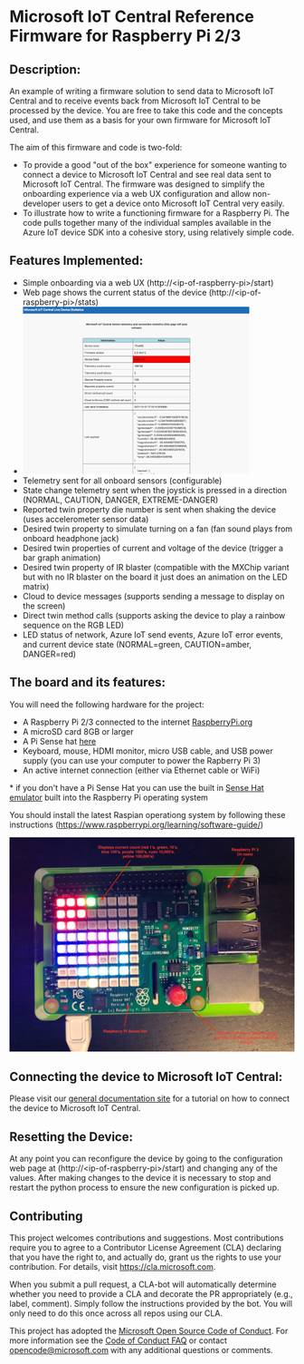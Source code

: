 # Microsoft IoT Central Reference Firmware for Raspberry Pi 2/3

## Description:

An example of writing a firmware solution to send data to Microsoft IoT Central and to receive events back from Microsoft IoT Central to be processed by the device.  You are free to take this code and the concepts used, and use them as a basis for your own firmware for Microsoft IoT Central.

The aim of this firmware and code is two-fold:

- To provide a good "out of the box" experience for someone wanting to connect a device to Microsoft IoT Central and see real data sent to Microsoft IoT Central.  The firmware was designed to simplify the onboarding experience via a web UX configuration and allow non-developer users to get a device onto Microsoft IoT Central very easily.
- To illustrate how to write a functioning firmware for a Raspberry Pi.  The code pulls together many of the individual samples available in the Azure IoT device SDK into a cohesive story, using relatively simple code.  

## Features Implemented:

- Simple onboarding via a web UX (http://&lt;ip-of-raspberry-pi&gt;/start)
- Web page shows the current status of the device (http://&lt;ip-of-raspberry-pi&gt;/stats)
- <img src="images/stats.jpg" alt="Stats web page" style="width: 400px;"/>
- Telemetry sent for all onboard sensors (configurable)
- State change telemetry sent when the joystick is pressed in a direction (NORMAL, CAUTION, DANGER, EXTREME-DANGER)
- Reported twin property die number is sent when shaking the device  (uses accelerometer sensor data)
- Desired twin property to simulate turning on a fan (fan sound plays from onboard headphone jack)
- Desired twin properties of current and voltage of the device (trigger a bar graph animation)
- Desired twin property of IR blaster (compatible with the MXChip variant but with no IR blaster on the board it just does an animation on the LED matrix)
- Cloud to device messages (supports sending a message to display on the screen)
- Direct twin method calls (supports asking the device to play a rainbow sequence on the RGB LED)
- LED status of network, Azure IoT send events, Azure IoT error events, and current device state (NORMAL=green, CAUTION=amber, DANGER=red)

## The board and its features:

You will need the following hardware for the project:

- A Raspberry Pi 2/3 connected to the internet [RaspberryPi.org](https://www.raspberrypi.org/learning/hardware-guide/)
- A microSD card 8GB or larger
- A Pi Sense hat [here](https://www.raspberrypi.org/products/sense-hat/)
- Keyboard, mouse, HDMI monitor, micro USB cable, and USB power supply (you can use your computer to power the Rapberry Pi 3)
- An active internet connection (either via Ethernet cable or WiFi)

*&nbsp;if you don't have a Pi Sense Hat you can use the built in [Sense Hat emulator](http://sense-emu.readthedocs.io/en/v1.0/) built into the Raspberry Pi operating system 

You should install the latest Raspian operationg system by following these instructions (https://www.raspberrypi.org/learning/software-guide/)

<img src="images/device.jpg" alt="Device features" style="width: 800px;"/>

## Connecting the device to Microsoft IoT Central:

Please visit our [general documentation site](https://aka.ms/iotcentral-doc-raspi) for a tutorial on how to connect the device to Microsoft IoT Central. 

## Resetting the Device:

At any point you can reconfigure the device by going to the configuration web page at (http://&lt;ip-of-raspberry-pi&gt;/start) and changing any of the values.  After making changes to the device it is necessary to stop and restart the python process to ensure the new configuration is picked up. 

## Contributing

This project welcomes contributions and suggestions.  Most contributions require you to agree to a
Contributor License Agreement (CLA) declaring that you have the right to, and actually do, grant us
the rights to use your contribution. For details, visit https://cla.microsoft.com.

When you submit a pull request, a CLA-bot will automatically determine whether you need to provide
a CLA and decorate the PR appropriately (e.g., label, comment). Simply follow the instructions
provided by the bot. You will only need to do this once across all repos using our CLA.

This project has adopted the [Microsoft Open Source Code of Conduct](https://opensource.microsoft.com/codeofconduct/).
For more information see the [Code of Conduct FAQ](https://opensource.microsoft.com/codeofconduct/faq/) or
contact [opencode@microsoft.com](mailto:opencode@microsoft.com) with any additional questions or comments.
